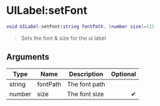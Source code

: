 # UILabel:setFont

```lua
void UILabel:setFont(string fontPath, [number size]=11)
```

> Sets the font & size for the ui label

## Arguments

| Type   | Name     | Description   | Optional |
| ------ | -------- | ------------- | -------: |
| string | fontPath | The font path |          |
| number | size     | The font size |        ✔ |
